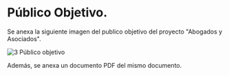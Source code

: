 # Público Objetivo.
Se anexa la siguiente imagen del publico objetivo del proyecto "Abogados y Asociados". 

![3  Público objetivo](https://user-images.githubusercontent.com/84040594/156476593-e88676de-a6f2-407b-9fab-89465dc3cee6.jpg)

Además, se anexa un documento PDF del mismo documento.
